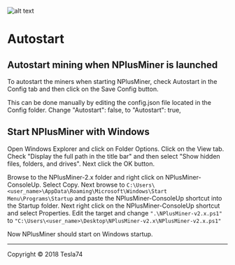 ![alt text](https://github.com/MrPlusGH/NPlusMiner/blob/2.1/NPM.png)
# Autostart

## Autostart mining when NPlusMiner is launched
To autostart the miners when starting NPlusMiner, check Autostart in the Config tab and then click on the Save Config button.

This can be done manually by editing the config.json file located in the Config folder.  Change "Autostart":  false, to "Autostart":  true,

## Start NPlusMiner with Windows
Open Windows Explorer and click on Folder Options.  Click on the View tab.  Check "Display the full path in the title bar" and then select "Show hidden files, folders, and drives".  Next click the OK button.

Browse to the NPlusMiner-2.x folder and right click on NPlusMiner-ConsoleUp.  Select Copy.  Next browse to `C:\Users\<user_name>\AppData\Roaming\Microsoft\Windows\Start Menu\Programs\Startup` and paste the NPlusMiner-ConsoleUp shortcut into the Startup folder.  Next right click on the NPlusMiner-ConsoleUp shortcut and select Properties.  Edit the target and change `".\NPlusMiner-v2.x.ps1"` to `"C:\Users\<user_name>\Desktop\NPlusMiner-v2.x\NPlusMiner-v2.x.ps1"`

Now NPlusMiner should start on Windows startup.

***
Copyright © 2018 Tesla74


